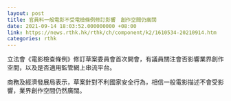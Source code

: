 ```yaml
---
layout: post
title: 官員料一般電影不受電檢條例修訂影響　創作空間仍廣闊
date: 2021-09-14 18:03:52.000000000 +08:00
link: https://news.rthk.hk/rthk/ch/component/k2/1610534-20210914.htm
categories: rthk
---
```


立法會《電影檢查條例》修訂草案委員會首次開會，有議員關注會否影響業界創作空間，以及是否適用監管網上串流平台。

商務及經濟發展局表示，草案針對不利國家安全行為，相信一般電影描述不會受影響，業界創作空間仍然廣闊。

